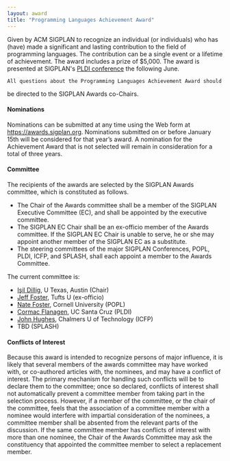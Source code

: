 ```yaml
---
layout: award
title: "Programming Languages Achievement Award"
---
```


Given by ACM SIGPLAN to recognize an individual (or individuals) who
has (have) made a significant and lasting contribution to the field of
programming languages. The contribution can be a single event or a
lifetime of achievement. The award includes a prize of $5,000. The
award is presented at SIGPLAN's [PLDI conference](/Conferences/PLDI)
the following June.

    All questions about the Programming Languages Achievement Award should
be directed to the SIGPLAN Awards co-Chairs.

#### Nominations

Nominations can be submitted at any time using the Web form at
<https://awards.sigplan.org>.  Nominations submitted on or before
January 15th will be considered for that year’s award.  A nomination
for the Achievement Award that is not selected will remain in
consideration for a total of three years.

#### Committee

The recipients of the awards are selected by the SIGPLAN Awards
committee, which is constituted as follows.
* The Chair of the Awards committee shall be a member of the SIGPLAN
  Executive Committee (EC), and shall be appointed by the executive
  committee.
* The SIGPLAN EC Chair shall be an ex-officio member of the Awards
  committee.  If the SIGPLAN EC Chair is unable to serve, he or she
  may appoint another member of the SIGPLAN EC as a substitute.
* The steering committees of the major SIGPLAN Conferences, POPL,
  PLDI, ICFP, and SPLASH, shall each appoint a member to the Awards
  Committee.

The current committee is:
* [Işil Dillig](https://www.cs.utexas.edu/~isil), U Texas, Austin
  (Chair)
* [Jeff Foster](https://www.eecs.tufts.edu/~jfoster/), Tufts U (ex-officio)
* [Nate Foster](https://www.cs.cornell.edu/~jnfoster/), Cornell
  University (POPL)
* [Cormac Flanagen](https://engineering.ucsc.edu/people/cormac), UC
  Santa Cruz (PLDI)
* [John Hughes](https://www.cse.chalmers.se/~rjmh/), Chalmers U of
  Technology (ICFP)
* TBD (SPLASH)

#### Conflicts of Interest

Because this award is intended to recognize persons of major
influence, it is likely that several members of the awards committee
may have worked with, or co-authored articles with, the nominees, and
may have a conflict of interest. The primary mechanism for handling
such conflicts will be to declare them to the committee; once so
declared, conflicts of interest shall not automatically prevent a
committee member from taking part in the selection process. However,
if a member of the committee, or the chair of the committee, feels
that the association of a committee member with a nominee would
interfere with impartial consideration of the nominees, a committee
member shall be absented from the relevant parts of the discussion. If
the same committee member has conflicts of interest with more than one
nominee, the Chair of the Awards Committee may ask the constituency
that appointed the committee member to select a replacement member.
